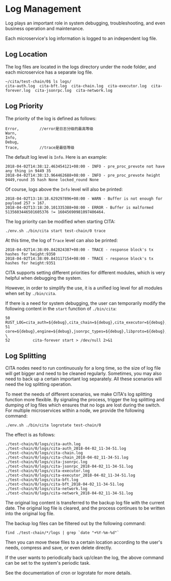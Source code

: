 # Log Management

Log plays an important role in system debugging, troubleshooting, and even business operation and maintenance.

Each microservice's log information is logged to an independent log file.

## Log Location

The log files are located in the logs directory under the node folder, and each microservice has a separate log file.

    ~/cita/test-chain/0$ ls logs/
    cita-auth.log  cita-bft.log  cita-chain.log  cita-executor.log  cita-forever.log  cita-jsonrpc.log  cita-network.log
    

## Log Priority

The priority of the log is defined as follows:

    Error,         //error是日志分级的最高等级
    Warn,
    Info,
    Debug,
    Trace,         //trace是最低等级
    

The default log level is `Info`. Here is an example:

    2018-04-02T14:38:12.463454121+08:00 - INFO - pre_proc_prevote not have any thing in 9449 35
    2018-04-02T14:38:13.964462688+08:00 - INFO - pre_proc_prevote height 9449,round 35 hash None locked_round None
    

Of course, logs above the `Info` level will also be printed:

    2018-04-02T13:18:18.629297896+08:00 - WARN - Buffer is not enough for payload 257 > 167.
    2018-04-02T13:18:20.101335388+08:00 - ERROR - Buffer is malformed 5135603446501605376 != 16045690981097406464.
    

The log priority can be modified when starting CITA:

    ./env.sh ./bin/cita start test-chain/0 trace
    

At this time, the log of `Trace` level can also be printed:

    2018-04-02T14:38:09.842824387+08:00 - TRACE - response block's tx hashes for height:9350
    2018-04-02T14:38:09.843117154+08:00 - TRACE - response block's tx hashes for height:9351
    

CITA supports setting different priorities for different modules, which is very helpful when debugging the system.

However, in order to simplify the use, it is a unified log level for all modules when set by `./bin/cita`.

If there is a need for system debugging, the user can temporarily modify the following content in the `start` function of `./bin/cita`:

    50          RUST_LOG=cita_auth=${debug},cita_chain=${debug},cita_executor=${debug},cita_jsonrpc=${debug},cita_network=${debug},cita_bft=${debug},\
    51  core=${debug},engine=${debug},jsonrpc_types=${debug},libproto=${debug},proof=${debug},txpool=${debug} \
    52          cita-forever start > /dev/null 2>&1
    

## Log Splitting

CITA nodes need to run continuously for a long time, so the size of log file will get bigger and need to be cleaned regularly. Sometimes, you may also need to back up a certain important log separately. All these scenarios will need the log splitting operation.

To meet the needs of different scenarios, we make CITA's log splitting function more flexible. By signaling the process, trigger the log splitting and dumping of log files which ensures that no logs are lost during the switch. For multiple microservices within a node, we provide the following command:

    ./env.sh ./bin/cita logrotate test-chain/0
    

The effect is as follows:

    ./test-chain/0/logs/cita-auth.log
    ./test-chain/0/logs/cita-auth_2018-04-02_11-34-51.log
    ./test-chain/0/logs/cita-chain.log
    ./test-chain/0/logs/cita-chain_2018-04-02_11-34-51.log
    ./test-chain/0/logs/cita-jsonrpc.log
    ./test-chain/0/logs/cita-jsonrpc_2018-04-02_11-34-51.log
    ./test-chain/0/logs/cita-executor.log
    ./test-chain/0/logs/cita-executor_2018-04-02_11-34-51.log
    ./test-chain/0/logs/cita-bft.log
    ./test-chain/0/logs/cita-bft_2018-04-02_11-34-51.log
    ./test-chain/0/logs/cita-network.log
    ./test-chain/0/logs/cita-network_2018-04-02_11-34-51.log
    

The original log content is transferred to the backup log file with the current date. The original log file is cleared, and the process continues to be written into the original log file.

The backup log files can be filtered out by the following command:

    find ./test-chain/*/logs | grep `date "+%Y-%m-%d"`
    

Then you can move these files to a certain location according to the user's needs, compress and save, or even delete directly.

If the user wants to periodically back up/clean the log, the above command can be set to the system's periodic task.

See the documentation of cron or logrotate for more details.